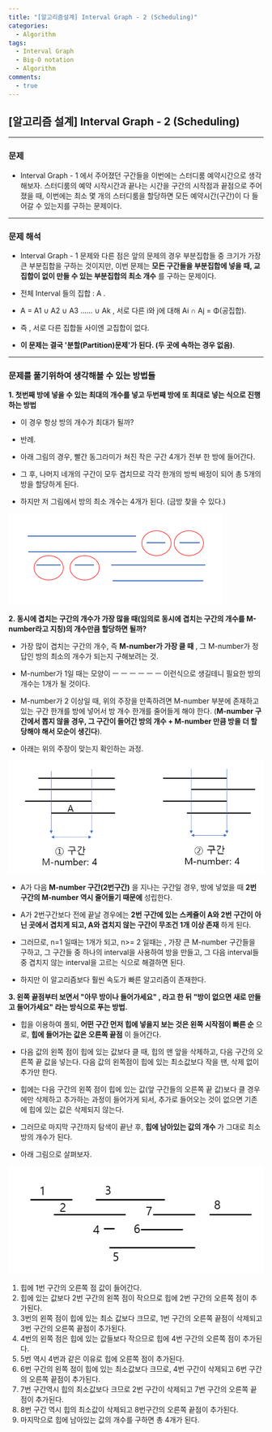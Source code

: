 ```yaml
---
title: "[알고리즘설계] Interval Graph - 2 (Scheduling)"
categories:
  - Algorithm
tags:
  - Interval Graph
  - Big-O notation
  - Algorithm
comments:
  - true
---
```


## [알고리즘 설계] Interval Graph - 2 (Scheduling)

---

### 문제

* Interval Graph - 1 에서 주어졌던 구간들을 이번에는 스터디룸 예약시간으로 생각해보자. 스터디룸의 예약 시작시간과 끝나는 시간을 구간의 시작점과 끝점으로 주어졌을 때, 이번에는 최소 몇 개의 스터디룸을 할당하면 모든 예약시간(구간)이 다 들어갈 수 있는지를 구하는 문제이다.

---

### 문제 해석

* Interval Graph - 1 문제와 다른 점은 앞의 문제의 경우 부분집합들 중 크기가 가장 큰 부분집합을 구하는 것이지만, 이번 문제는 __모든 구간들을 부분집합에 넣을 때, 교집합이 없이 만들 수 있는 부분집합의 최소 개수__ 를 구하는 문제이다.

* 전체 Interval 들의 집합 : A  .

* A = A1 ∪ A2 ∪ A3 ...... ∪ Ak   , 서로 다른 i와 j에 대해 Ai ∩ Aj = Φ(공집합).

* 즉 , 서로 다른 집합들 사이엔 교집합이 없다.

* __이 문제는 결국 '분할(Partition)문제'가 된다. (두 곳에 속하는 경우 없음)__.

---


### 문제를 풀기위하여 생각해볼 수 있는 방법들


__1. 첫번째 방에 넣을 수 있는 최대의 개수를 넣고 두번째 방에 또 최대로 넣는 식으로 진행하는 방법__

* 이 경우 항상 방의 개수가 최대가 될까?

* 반례.

* 아래 그림의 경우, 빨간 동그라미가 쳐진 작은 구간 4개가 전부 한 방에 들어간다.

* 그 후, 나머지 네개의 구간이 모두 겹치므로 각각 한개의 방씩 배정이 되어 총 5개의 방을 할당하게 된다.

* 하지만 저 그림에서 방의 최소 개수는 4개가 된다. (금방 찾을 수 있다.)

![](/assets/img/Algorithm/IntervalG1.png)


__2. 동시에 겹치는 구간의 개수가 가장 많을 때(임의로 동시에 겹치는 구간의 개수를 M-number라고 지칭)의 개수만큼 할당하면 될까?__

* 가장 많이 겹치는 구간의 개수, 즉 __M-number가 가장 클 때__ , 그 M-number가 정답인 방의 최소의 개수가 되는지 구해보려는 것.

* M-number가 1일 때는 모양이 ㅡ ㅡ ㅡ ㅡ ㅡ ㅡ 이런식으로 생길테니 필요한 방의 개수는 1개가 될 것이다.

* M-number가 2 이상일 때, 위의 주장을 만족하려면 M-number 부분에 존재하고 있는 구간 한개를 방에 넣어서 방 개수 한개를 줄어들게 해야 한다. (__M-number 구간에서 뽑지 않을 경우, 그 구간이 들어간 방의 개수 + M-number 만큼 방을 더 할당해야 해서 모순이 생긴다__).

* 아래는 위의 주장이 맞는지 확인하는 과정.

![](/assets/img/Algorithm/IntervalG2.png)

* A가 다음 __M-number 구간(2번구간)__ 을 지나는 구간일 경우, 방에 넣었을 때 __2번 구간의 M-number 역시 줄어들기 때문에__ 성립한다.

* A가 2번구간보다 전에 끝날 경우에는 __2번 구간에 있는 스케쥴이 A와 2번 구간이 아닌 곳에서 겹치게 되고, A와 겹치지 않는 구간이 무조건 1개 이상 존재__ 하게 된다.

* 그러므로, n=1 일때는 1개가 되고, n>= 2 일때는 , 가장 큰 M-number 구간들을 구하고, 그 구간들 중 하나의 interval을 사용하여 방을 만들고, 그 다음 interval들 중 겹치지 않는 interval을 고르는 식으로 해결하면 된다.

* 하지만 이 알고리즘보다 훨씬 속도가 빠른 알고리즘이 존재한다.

__3. 왼쪽 끝점부터 보면서 "아무 방이나 들어가세요" , 라고 한 뒤 "방이 없으면 새로 만들고 들어가세요" 라는 방식으로 푸는 방법.__

* 힙을 이용하여 풀되, __어떤 구간 먼저 힙에 넣을지 보는 것은 왼쪽 시작점이 빠른 순__ 으로, __힙에 들어가는 값은 오른쪽 끝점__ 이 들어간다.

* 다음 값의 왼쪽 점이 힙에 있는 값보다 클 때, 힙의 맨 앞을 삭제하고, 다음 구간의 오른쪽 끝 값을 넣는다. 다음 값의 왼쪽점이 힙에 있는 최소값보다 작을 땐, 삭제 없이 추가만 한다.

* 힙에는 다음 구간의 왼쪽 점이 힙에 있는 값(앞 구간들의 오른쪽 끝 값)보다 클 경우에만 삭제하고 추가하는 과정이 들어가게 되서, 추가로 들어오는 것이 없으면 기존에 힙에 있는 값은 삭제되지 않는다.

* 그러므로 마지막 구간까지 탐색이 끝난 후, __힙에 남아있는 값의 개수__ 가 그대로 최소 방의 개수가 된다.

* 아래 그림으로 살펴보자.

![](/assets/img/Algorithm/IntervalG3.png)

1. 힙에 1번 구간의 오른쪽 점 값이 들어간다.
1. 힙에 있는 값보다 2번 구간의 왼쪽 점이 작으므로 힙에 2번 구간의 오른쪽 점이 추가된다.
1. 3번의 왼쪽 점이 힙에 있는 최소 값보다 크므로, 1번 구간의 오른쪽 끝점이 삭제되고 3번 구간의 오른쪽 끝점이 추가된다.
1. 4번의 왼쪽 점은 힙에 있는 값들보다 작으므로 힙에 4번 구간의 오른쪽 점이 추가된다.
1. 5번 역시 4번과 같은 이유로 힙에 오른쪽 점이 추가된다.
1. 6번 구간의 왼쪽 점이 힙에 있는 최소값보다 크므로, 4번 구간이 삭제되고 6번 구간의 오른쪽 끝점이 추가된다.
1. 7번 구간역시 힙의 최소값보다 크므로 2번 구간이 삭제되고 7번 구간의 오른쪽 끝 점이 추가된다.
1. 8번 구간 역시 힙의 최소값이 삭제되고 8번구간의 오른쪽 끝점이 추가된다.
1. 마지막으로 힙에 남아있는 값의 개수를 구하면 총 4개가 된다.
